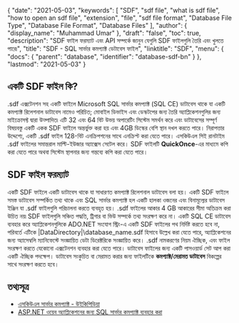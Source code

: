 {
  "date": "2021-05-03",
  "keywords": [
    "SDF",
    "sdf file",
    "what is sdf file",
    "how to open an sdf file",
    "extension",
    "file",
    "sdf file format",
    "Database File Type",
    "Database File Format",
    "Database Files"
  ],
  "author": {
    "display_name": "Muhammad Umar"
  },
  "draft": "false",
  "toc": true,
  "description": "SDF ফাইল ফরম্যাট এবং API সম্পর্কে জানুন যেগুলি SDF ফাইলগুলি তৈরি এবং খুলতে পারে৷",
  "title": "SDF - SQL সার্ভার কমপ্যাক্ট ডেটাবেস ফাইল",
  "linktitle": "SDF",
  "menu": {
    "docs": {
      "parent": "database",
      "identifier": "database-sdf-bn"
    }
  },
  "lastmod": "2021-05-03"
}

## একটি SDF ফাইল কি?
.sdf এক্সটেনশন সহ একটি ফাইলে Microsoft SQL সার্ভার কমপ্যাক্ট (SQL CE) ডাটাবেস থাকে যা একটি কমপ্যাক্ট রিলেশনাল ডাটাবেস নামেও পরিচিত; মোবাইল ডিভাইস এবং ডেস্কটপের জন্য তৈরি অ্যাপ্লিকেশনগুলির জন্য মাইক্রোসফ্ট দ্বারা উত্পাদিত৷ এটি 32 এবং 64 বিট উভয় অপারেটিং সিস্টেম সমর্থন করে এবং ডাটাবেসের সম্পূর্ণ বিষয়বস্তু একটি একক SDF ফাইলে অন্তর্ভুক্ত করা হয় এবং 4GB ডিস্কের বেশি স্থান দখল করতে পারে। নিরাপত্তার উদ্দেশ্যে, একটি .sdf ফাইল 128-বিট এনক্রিপশনের সাথে এনক্রিপ্ট করা যেতে পারে। এসকিউএল সিই রানটাইম .sdf ফাইলের সমান্তরাল মাল্টি-ইউজার অ্যাক্সেস সেটেল করে। SDF ফাইলটি **QuickOnce**-এর মাধ্যমে কপি করা যেতে পারে অথবা সিস্টেম স্থাপনার জন্য গন্তব্যে কপি করা যেতে পারে।

## SDF ফাইল ফরম্যাট
একটি SDF ফাইলে একটি ডাটাবেস থাকে যা সাধারণত কমপ্যাক্ট রিলেশনাল ডাটাবেস বলা হয়। একটি SDF ফাইলে সমস্ত ডাটাবেস সম্পর্কিত তথ্য থাকে এবং SQL সার্ভার কমপ্যাক্ট হল একটি হালকা ওজনের এবং বিনামূল্যের ডাটাবেস ইঞ্জিন যা .sdf ফাইলগুলি পরিচালনা করতে ব্যবহৃত হয়। .sdf ফাইলের আকার 4 GB আকারের সীমা অতিক্রম করা উচিত নয়৷ SDF ফাইলগুলি সঞ্চিত পদ্ধতি, ট্রিগার বা ভিউ সম্পর্কে তথ্য সংরক্ষণ করে না। একটি SQL CE ডাটাবেস ব্যবহার করে অ্যাপ্লিকেশনগুলিকে ADO.NET সংযোগ স্ট্রিং-এ একটি SDF ফাইলের পথ নির্দিষ্ট করতে হবে না, পরিবর্তে এটিকে |DataDirectory|\database_name.sdf হিসাবে উল্লেখ করা যেতে পারে, অ্যাপ্লিকেশনের জন্য অ্যাসেম্বলি ম্যানিফেস্টে সংজ্ঞায়িত ডেটা ডিরেক্টরিকে সংজ্ঞায়িত করে।
.sdf নামকরণের নিয়ম ঐচ্ছিক, এবং ফাইল সংরক্ষণ করতে যেকোনো এক্সটেনশন ব্যবহার করা যেতে পারে। ডাটাবেস ফাইলের জন্য একটি পাসওয়ার্ড সেট আপ করা একটি ঐচ্ছিক পদক্ষেপ। ডাটাবেস সংকুচিত বা মেরামত করার জন্য ফাইলটিকে **কমপ্যাক্ট/মেরামত ডাটাবেস** বিকল্পের সাথে সংরক্ষণ করতে হবে।

## তথ্যসূত্র

 * [এসকিউএল সার্ভার কমপ্যাক্ট - উইকিপিডিয়া](https://en.wikipedia.org/wiki/SQL_Server_Compact)
 * [ASP.NET ওয়েব অ্যাপ্লিকেশনের জন্য SQL সার্ভার কমপ্যাক্ট ব্যবহার করা](https://learn.microsoft.com/en-us/previous-versions/aspnet/ms247257(v=vs.110))


